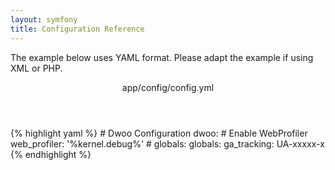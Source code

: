 ```yaml
---
layout: symfony
title: Configuration Reference
---
```


The example below uses YAML format. Please adapt the example if using XML or PHP.


<div class="code-box">
<header>app/config/config.yml</header>
{% highlight yaml %}
# Dwoo Configuration
dwoo:
    # Enable WebProfiler
    web_profiler: '%kernel.debug%'
    # globals:
    globals:
        ga_tracking: UA-xxxxx-x
{% endhighlight %}
</div>
